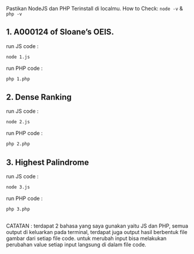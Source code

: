 Pastikan NodeJS dan PHP Terinstall di localmu.
How to Check: `node -v` & `php -v`

## 1. A000124 of Sloane’s OEIS.
run JS code :
```bash
node 1.js
```

run PHP code :
```bash
php 1.php
```

## 2. Dense Ranking
run JS code :
```bash
node 2.js
```

run PHP code :
```bash
php 2.php
```

## 3. Highest Palindrome
run JS code :
```bash
node 3.js
```

run PHP code :
```bash
php 3.php
```

##
CATATAN : terdapat 2 bahasa yang saya gunakan yaitu JS dan PHP, semua output di keluarkan pada terminal, terdapat juga output hasil berbentuk file gambar dari setiap file code. untuk merubah input bisa melakukan perubahan value setiap input langsung di dalam file code.
